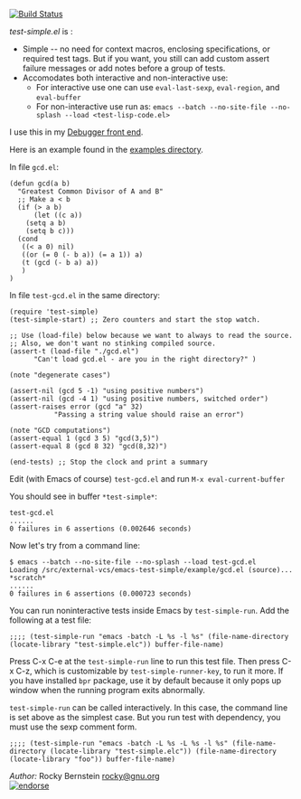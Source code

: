 [![Build Status](https://travis-ci.org/rocky/emacs-test-simple.png)](https://travis-ci.org/rocky/emacs-test-simple)

*test-simple.el* is :

* Simple -- no need for context macros, enclosing specifications, or required test tags. But if you want, you still can add custom assert failure messages or add notes before a group of tests.
* Accomodates both interactive and non-interactive use:
  * For interactive use one can use `eval-last-sexp`, `eval-region`, and `eval-buffer`
  * For non-interactive use run as: `emacs --batch --no-site-file --no-splash --load <test-lisp-code.el>`

I use this in my [Debugger front end](https://github.com/rocky/emacs-dbgr).

Here is an example found in the [examples directory](https://github.com/rocky/emacs-test-simple/tree/master/test).

In file `gcd.el`:

    (defun gcd(a b)
      "Greatest Common Divisor of A and B"
      ;; Make a < b
      (if (> a b)
          (let ((c a))
    	(setq a b)
    	(setq b c)))
      (cond
       ((< a 0) nil)
       ((or (= 0 (- b a)) (= a 1)) a)
       (t (gcd (- b a) a))
       )
    )


In file `test-gcd.el` in the same directory:

    (require 'test-simple)
    (test-simple-start) ;; Zero counters and start the stop watch.

    ;; Use (load-file) below because we want to always to read the source.
    ;; Also, we don't want no stinking compiled source.
    (assert-t (load-file "./gcd.el")
    	  "Can't load gcd.el - are you in the right directory?" )

    (note "degenerate cases")

    (assert-nil (gcd 5 -1) "using positive numbers")
    (assert-nil (gcd -4 1) "using positive numbers, switched order")
    (assert-raises error (gcd "a" 32)
    	       "Passing a string value should raise an error")

    (note "GCD computations")
    (assert-equal 1 (gcd 3 5) "gcd(3,5)")
    (assert-equal 8 (gcd 8 32) "gcd(8,32)")

    (end-tests) ;; Stop the clock and print a summary

Edit (with Emacs of course) `test-gcd.el` and run `M-x eval-current-buffer`

You should see in buffer `*test-simple*`:

    test-gcd.el
    ......
    0 failures in 6 assertions (0.002646 seconds)

Now let's try from a command line:

    $ emacs --batch --no-site-file --no-splash --load test-gcd.el
    Loading /src/external-vcs/emacs-test-simple/example/gcd.el (source)...
    *scratch*
    ......
    0 failures in 6 assertions (0.000723 seconds)

You can run noninteractive tests inside Emacs by `test-simple-run`.
Add the following at a test file:

    ;;;; (test-simple-run "emacs -batch -L %s -l %s" (file-name-directory (locate-library "test-simple.elc")) buffer-file-name)

Press C-x C-e at the `test-simple-run` line to run this test file.
Then press C-x C-z, which is customizable by `test-simple-runner-key`, to run it more.
If you have installed `bpr` package, use it by default because it only pops up window when the running program exits abnormally.

`test-simple-run` can be called interactively.
In this case, the command line is set above as the simplest case.
But you run test with dependency, you must use the sexp comment form.

    ;;;; (test-simple-run "emacs -batch -L %s -L %s -l %s" (file-name-directory (locate-library "test-simple.elc")) (file-name-directory (locate-library "foo")) buffer-file-name)

*Author:*  Rocky Bernstein <rocky@gnu.org> <br>
[![endorse](https://api.coderwall.com/rocky/endorsecount.png)](https://coderwall.com/rocky)
